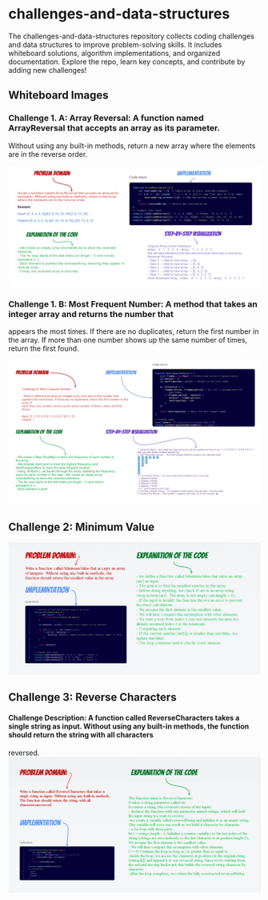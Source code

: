 # challenges-and-data-structures
The challenges-and-data-structures repository collects coding challenges and data structures to improve problem-solving skills. It includes whiteboard solutions, algorithm implementations, and organized documentation. Explore the repo, learn key concepts, and contribute by adding new challenges! 


## Whiteboard Images

### Challenge 1. A: Array Reversal: A function named ArrayReversal that accepts an array as its parameter.
Without using any built-in methods, return a new array where the elements are in
the reverse order.

![Array Reversal](whiteboard-challenges/array-reversal.jpg)

### Challenge 1. B: Most Frequent Number: A method that takes an integer array and returns the number that
appears the most times. If there are no duplicates, return the first number in
the array. If more than one number shows up the same number of times,
return the first found.

![Most Frequent Number Whiteboard](whiteboard-challenges/most-frequent-number.jpg)

## Challenge 2: Minimum Value
![Minimum-Value](whiteboard-challenges/Minimum-Value.png)

## Challenge 3: Reverse Characters
#### Challenge  Description: A function called ReverseCharacters takes a single string as input. Without using any built-in methods, the function should return the string with all characters
reversed.
![Reverse Characters](Reverse-Characters/Reverse-Characters.png)